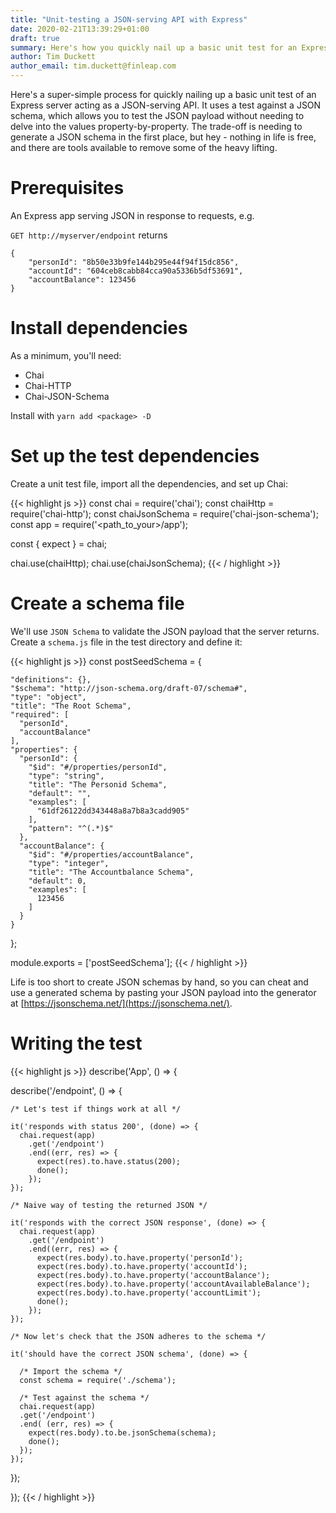 ```yaml
---
title: "Unit-testing a JSON-serving API with Express"
date: 2020-02-21T13:39:29+01:00
draft: true
summary: Here's how you quickly nail up a basic unit test for an Express server acting as a  JSON-serving API.
author: Tim Duckett
author_email: tim.duckett@finleap.com
---
```

Here's a super-simple process for quickly nailing up a basic unit test of an Express server acting as a JSON-serving API. It uses a test against a JSON schema, which allows you to test the JSON payload without needing to delve into the values property-by-property. The trade-off is needing to generate a JSON schema in the first place, but hey - nothing in life is free, and there are tools available to remove some of the heavy lifting.

# Prerequisites

An Express app serving JSON in response to requests, e.g.

`GET http://myserver/endpoint` returns

```
{
    "personId": "8b50e33b9fe144b295e44f94f15dc856",
    "accountId": "604ceb8cabb84cca90a5336b5df53691",
    "accountBalance": 123456
}
```

# Install dependencies

As a minimum, you'll need:

* Chai
* Chai-HTTP
* Chai-JSON-Schema

Install with `yarn add <package> -D`

# Set up the test dependencies

Create a unit test file, import all the dependencies, and set up Chai:

{{< highlight js >}}
const chai = require('chai');
const chaiHttp = require('chai-http');
const chaiJsonSchema = require('chai-json-schema');
const app = require('<path_to_your>/app');

const { expect } = chai;

chai.use(chaiHttp);
chai.use(chaiJsonSchema);
{{< / highlight >}}

# Create a schema file

We'll use `JSON Schema` to validate the JSON payload that the server returns.  Create a `schema.js` file in the test directory and define it:

{{< highlight js >}}
const postSeedSchema = {

    "definitions": {},
    "$schema": "http://json-schema.org/draft-07/schema#",
    "type": "object",
    "title": "The Root Schema",
    "required": [
      "personId",
      "accountBalance"
    ],
    "properties": {
      "personId": {
        "$id": "#/properties/personId",
        "type": "string",
        "title": "The Personid Schema",
        "default": "",
        "examples": [
          "61df26122dd343448a8a7b8a3cadd905"
        ],
        "pattern": "^(.*)$"
      },
      "accountBalance": {
        "$id": "#/properties/accountBalance",
        "type": "integer",
        "title": "The Accountbalance Schema",
        "default": 0,
        "examples": [
          123456
        ]
      }
    }
  };

module.exports = ['postSeedSchema'];
{{< / highlight >}}

Life is too short to create JSON schemas by hand, so you can cheat and use a generated schema by pasting your JSON payload into the generator at [https://jsonschema.net/](https://jsonschema.net/).

# Writing the test

{{< highlight js >}}
describe('App', () => {

  describe('/endpoint', () => {

    /* Let's test if things work at all */

    it('responds with status 200', (done) => {
      chai.request(app)
        .get('/endpoint')
        .end((err, res) => {
          expect(res).to.have.status(200);
          done();
        });
    });

    /* Naive way of testing the returned JSON */

    it('responds with the correct JSON response', (done) => {
      chai.request(app)
        .get('/endpoint')
        .end((err, res) => {
          expect(res.body).to.have.property('personId');
          expect(res.body).to.have.property('accountId');
          expect(res.body).to.have.property('accountBalance');
          expect(res.body).to.have.property('accountAvailableBalance');
          expect(res.body).to.have.property('accountLimit');
          done();
        });
    });

    /* Now let's check that the JSON adheres to the schema */

    it('should have the correct JSON schema', (done) => {
    
      /* Import the schema */
      const schema = require('./schema');

      /* Test against the schema */
      chai.request(app)
      .get('/endpoint')
      .end( (err, res) => {
        expect(res.body).to.be.jsonSchema(schema);
        done();
      });
    });

  });

});
{{< / highlight >}}
